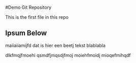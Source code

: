 #Demo Git Repository

This is the first file in this repo


## Ipsum Below

maiiaiiamijfd dat is hier 
een beetj tekst blablabla


dlkfmqjfmoehi
qsmdfjmqsdjfmoj
moiehfmoidj
mioqefmihqdf